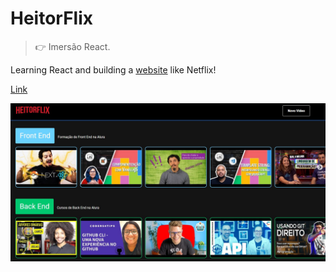 # HeitorFlix

> :point_right: Imersão React.

Learning React and building a [website](https://heitorflix-git-master.heitorsalles.vercel.app) like Netflix!

[Link](https://heitorflix-git-master.heitorsalles.vercel.app)

[![HeitorFlix Front-End](/src/assets/img/heitorflix.png)](https://heitorflix-git-master.heitorsalles.vercel.app)
